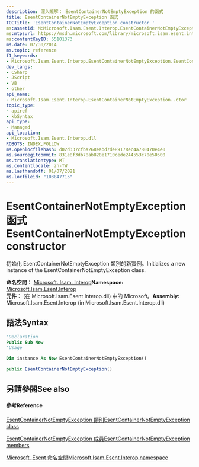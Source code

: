 ```yaml
---
description: 深入瞭解： EsentContainerNotEmptyException 的函式
title: EsentContainerNotEmptyException 函式
TOCTitle: 'EsentContainerNotEmptyException constructor '
ms:assetid: M:Microsoft.Isam.Esent.Interop.EsentContainerNotEmptyException.#ctor
ms:mtpsurl: https://msdn.microsoft.com/library/microsoft.isam.esent.interop.esentcontainernotemptyexception.esentcontainernotemptyexception(v=EXCHG.10)
ms:contentKeyID: 55101373
ms.date: 07/30/2014
ms.topic: reference
f1_keywords:
- Microsoft.Isam.Esent.Interop.EsentContainerNotEmptyException.EsentContainerNotEmptyException
dev_langs:
- CSharp
- JScript
- VB
- other
api_name:
- Microsoft.Isam.Esent.Interop.EsentContainerNotEmptyException..ctor
topic_type:
- apiref
- kbSyntax
api_type:
- Managed
api_location:
- Microsoft.Isam.Esent.Interop.dll
ROBOTS: INDEX,FOLLOW
ms.openlocfilehash: d02d337cfba268eabd7de89178ec4a780470e4e0
ms.sourcegitcommit: 831e8f3db78ab820e1710cede244553c70e50500
ms.translationtype: MT
ms.contentlocale: zh-TW
ms.lasthandoff: 01/07/2021
ms.locfileid: "103847715"
---
```

# <a name="esentcontainernotemptyexception-constructor"></a><span data-ttu-id="e53cc-103">EsentContainerNotEmptyException 函式</span><span class="sxs-lookup"><span data-stu-id="e53cc-103">EsentContainerNotEmptyException constructor</span></span>

<span data-ttu-id="e53cc-104">初始化 EsentContainerNotEmptyException 類別的新實例。</span><span class="sxs-lookup"><span data-stu-id="e53cc-104">Initializes a new instance of the EsentContainerNotEmptyException class.</span></span>

<span data-ttu-id="e53cc-105">**命名空間：**  [Microsoft. Isam. Interop](./microsoft.isam.esent.interop-namespace.md)</span><span class="sxs-lookup"><span data-stu-id="e53cc-105">**Namespace:**  [Microsoft.Isam.Esent.Interop](./microsoft.isam.esent.interop-namespace.md)</span></span>  
<span data-ttu-id="e53cc-106">**元件：**  (在 Microsoft.Isam.Esent.Interop.dll) 中的 Microsoft。</span><span class="sxs-lookup"><span data-stu-id="e53cc-106">**Assembly:**  Microsoft.Isam.Esent.Interop (in Microsoft.Isam.Esent.Interop.dll)</span></span>

## <a name="syntax"></a><span data-ttu-id="e53cc-107">語法</span><span class="sxs-lookup"><span data-stu-id="e53cc-107">Syntax</span></span>

``` vb
'Declaration
Public Sub New
'Usage

Dim instance As New EsentContainerNotEmptyException()
```

``` csharp
public EsentContainerNotEmptyException()
```

## <a name="see-also"></a><span data-ttu-id="e53cc-108">另請參閱</span><span class="sxs-lookup"><span data-stu-id="e53cc-108">See also</span></span>

#### <a name="reference"></a><span data-ttu-id="e53cc-109">參考</span><span class="sxs-lookup"><span data-stu-id="e53cc-109">Reference</span></span>

[<span data-ttu-id="e53cc-110">EsentContainerNotEmptyException 類別</span><span class="sxs-lookup"><span data-stu-id="e53cc-110">EsentContainerNotEmptyException class</span></span>](./esentcontainernotemptyexception-class.md)

[<span data-ttu-id="e53cc-111">EsentContainerNotEmptyException 成員</span><span class="sxs-lookup"><span data-stu-id="e53cc-111">EsentContainerNotEmptyException members</span></span>](./esentcontainernotemptyexception-members.md)

[<span data-ttu-id="e53cc-112">Microsoft. Esent 命名空間</span><span class="sxs-lookup"><span data-stu-id="e53cc-112">Microsoft.Isam.Esent.Interop namespace</span></span>](./microsoft.isam.esent.interop-namespace.md)
